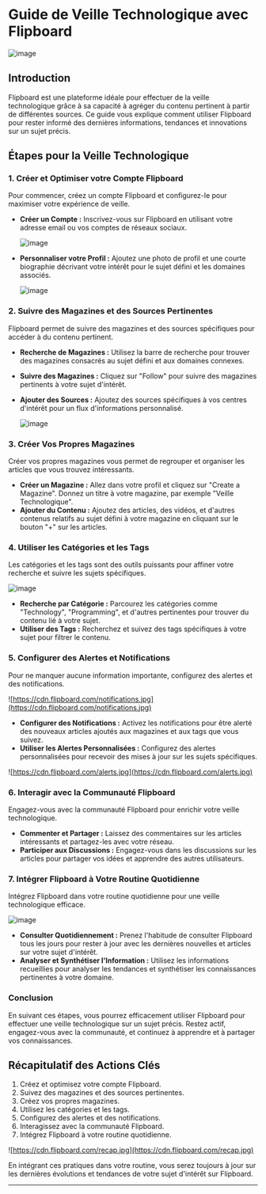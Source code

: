 # Guide de Veille Technologique avec Flipboard

![image](/Flipboard/Images/Untitled.png)

## Introduction

Flipboard est une plateforme idéale pour effectuer de la veille technologique grâce à sa capacité à agréger du contenu pertinent à partir de différentes sources. Ce guide vous explique comment utiliser Flipboard pour rester informé des dernières informations, tendances et innovations sur un sujet précis.

## Étapes pour la Veille Technologique

### 1. **Créer et Optimiser votre Compte Flipboard**

Pour commencer, créez un compte Flipboard et configurez-le pour maximiser votre expérience de veille.


- **Créer un Compte :** Inscrivez-vous sur Flipboard en utilisant votre adresse email ou vos comptes de réseaux sociaux.
    
  ![image](/Flipboard/Images/login.png)
    
- **Personnaliser votre Profil :** Ajoutez une photo de profil et une courte biographie décrivant votre intérêt pour le sujet défini et les domaines associés.

  ![image](/Flipboard/Images/Profile-Ad-670x1450.png)


### 2. **Suivre des Magazines et des Sources Pertinentes**

Flipboard permet de suivre des magazines et des sources spécifiques pour accéder à du contenu pertinent.


- **Recherche de Magazines :** Utilisez la barre de recherche pour trouver des magazines consacrés au sujet défini et aux domaines connexes.
- **Suivre des Magazines :** Cliquez sur "Follow" pour suivre des magazines pertinents à votre sujet d'intérêt.
- **Ajouter des Sources :** Ajoutez des sources spécifiques à vos centres d'intérêt pour un flux d'informations personnalisé.

  ![image](/Flipboard/Images/chercher.png)

### 3. **Créer Vos Propres Magazines**

Créer vos propres magazines vous permet de regrouper et organiser les articles que vous trouvez intéressants.

- **Créer un Magazine :** Allez dans votre profil et cliquez sur "Create a Magazine". Donnez un titre à votre magazine, par exemple "Veille Technologique".
- **Ajouter du Contenu :** Ajoutez des articles, des vidéos, et d'autres contenus relatifs au sujet défini à votre magazine en cliquant sur le bouton "+" sur les articles.


### 4. **Utiliser les Catégories et les Tags**

Les catégories et les tags sont des outils puissants pour affiner votre recherche et suivre les sujets spécifiques.

  ![image](/Flipboard/Images/tag.png)

- **Recherche par Catégorie :** Parcourez les catégories comme "Technology", "Programming", et d'autres pertinentes pour trouver du contenu lié à votre sujet.
- **Utiliser des Tags :** Recherchez et suivez des tags spécifiques à votre sujet pour filtrer le contenu.

### 5. **Configurer des Alertes et Notifications**

Pour ne manquer aucune information importante, configurez des alertes et des notifications.

![https://cdn.flipboard.com/notifications.jpg](https://cdn.flipboard.com/notifications.jpg)

- **Configurer des Notifications :** Activez les notifications pour être alerté des nouveaux articles ajoutés aux magazines et aux tags que vous suivez.
- **Utiliser les Alertes Personnalisées :** Configurez des alertes personnalisées pour recevoir des mises à jour sur les sujets spécifiques.

![https://cdn.flipboard.com/alerts.jpg](https://cdn.flipboard.com/alerts.jpg)

### 6. **Interagir avec la Communauté Flipboard**

Engagez-vous avec la communauté Flipboard pour enrichir votre veille technologique.

- **Commenter et Partager :** Laissez des commentaires sur les articles intéressants et partagez-les avec votre réseau.
- **Participer aux Discussions :** Engagez-vous dans les discussions sur les articles pour partager vos idées et apprendre des autres utilisateurs.

### 7. **Intégrer Flipboard à Votre Routine Quotidienne**

Intégrez Flipboard dans votre routine quotidienne pour une veille technologique efficace.

  ![image](/Flipboard/Images/routine.jpeg)

- **Consulter Quotidiennement :** Prenez l'habitude de consulter Flipboard tous les jours pour rester à jour avec les dernières nouvelles et articles sur votre sujet d'intérêt.
- **Analyser et Synthétiser l'Information :** Utilisez les informations recueillies pour analyser les tendances et synthétiser les connaissances pertinentes à votre domaine.

### Conclusion

En suivant ces étapes, vous pourrez efficacement utiliser Flipboard pour effectuer une veille technologique sur un sujet précis. Restez actif, engagez-vous avec la communauté, et continuez à apprendre et à partager vos connaissances.

## Récapitulatif des Actions Clés

1. Créez et optimisez votre compte Flipboard.
2. Suivez des magazines et des sources pertinentes.
3. Créez vos propres magazines.
4. Utilisez les catégories et les tags.
5. Configurez des alertes et des notifications.
6. Interagissez avec la communauté Flipboard.
7. Intégrez Flipboard à votre routine quotidienne.

![https://cdn.flipboard.com/recap.jpg](https://cdn.flipboard.com/recap.jpg)

En intégrant ces pratiques dans votre routine, vous serez toujours à jour sur les dernières évolutions et tendances de votre sujet d'intérêt sur Flipboard.

---